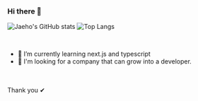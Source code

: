 ### Hi there 👋

![Jaeho's GitHub stats](https://github-readme-stats.vercel.app/api?username=wogh002&theme=dark&show_icons=true)
![Top Langs](https://github-readme-stats.vercel.app/api/top-langs/?username=wogh002&layout=compact&theme=tokyonight)


<br>

- 🌱 I’m currently learning next.js and typescript
- 👯 I'm looking for a company that can grow into a developer.

<br>

<br>
Thank you ✔

